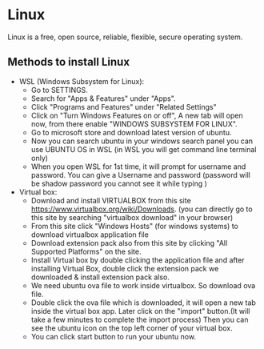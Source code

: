# Linux
Linux is a free, open source, reliable, flexible, secure operating system.
## Methods to install Linux
- WSL (Windows Subsystem for Linux): </br>
  + Go to SETTINGS.
  + Search for "Apps & Features" under "Apps".
  + Click "Programs and Features" under "Related Settings"
  + Click on "Turn Windows Features on or off", A new tab will open now, from there enable "WINDOWS SUBSYSTEM FOR LINUX".
  + Go to microsoft store and download latest version of ubuntu.
  + Now you can search ubuntu in your windows search panel you can use UBUNTU OS in WSL (in WSL you will get command line terminal only)
  + When you open WSL for 1st time, it will prompt for username and password. You can give a Username and password (password will be shadow password you cannot see it while typing )
- Virtual box:</br>
  + Download and install VIRTUALBOX from this site https://www.virtualbox.org/wiki/Downloads. (you can directly go to this site by searching "virtualbox download" in your browser)
  + From this site click "Windows Hosts" (for windows systems) to download virtualbox application file
  + Download extension pack also from this site by clicking "All Supported Platforms" on the site.
  + Install Virtual box by double clicking the application file and after installing Virtual Box, double click the extension pack we downloaded & install extension pack also.
  + We need ubuntu ova file to work inside virtualbox. So download ova file.
  + Double click the ova file which is downloaded, it will open a new tab inside the virtual box app. Later click on the "import" button.(It will take a few minutes to complete the import process) Then you can see the ubuntu icon on the top left corner of your virtual box.
  + You can click start button to run your ubuntu now.
